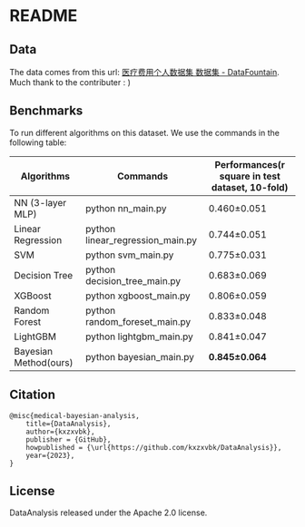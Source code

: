 # README

## Data

The data comes from this url: [医疗费用个人数据集 数据集 - DataFountain](https://www.datafountain.cn/datasets/31). Much thank to the contributer : )

## Benchmarks

To run different algorithms on this dataset. We use the commands in the following table:

| Algorithms            | Commands                         | Performances(r square in test dataset, 10-fold) |
| --------------------- | -------------------------------- | ----------------------------------------------- |
| NN (3-layer MLP)      | python nn_main.py                | 0.460±0.051                                     |
| Linear Regression     | python linear_regression_main.py | 0.744±0.051                                     |
| SVM                   | python svm_main.py               | 0.775±0.031                                     |
| Decision Tree         | python decision_tree_main.py     | 0.683±0.069                                     |
| XGBoost               | python xgboost_main.py           | 0.806±0.059                                     |
| Random Forest         | python random_foreset_main.py    | 0.833±0.048                                     |
| LightGBM              | python lightgbm_main.py          | 0.841±0.047                                     |
| Bayesian Method(ours) | python bayesian_main.py          | **0.845±0.064**                                 |

## Citation

```
@misc{medical-bayesian-analysis,
    title={DataAnalysis},
    author={kxzxvbk},
    publisher = {GitHub},
    howpublished = {\url{https://github.com/kxzxvbk/DataAnalysis}},
    year={2023},
}
```

## License

DataAnalysis released under the Apache 2.0 license.